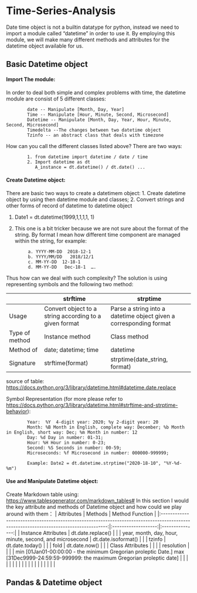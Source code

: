 # Time-Series-Analysis
Date time object is not a builtin datatype for python, instead we need to import a module called “datetime” in order to use it. By employing this module, we will  make many different methods and attributes for the datetime object available for us.

## Basic Datetime object

#### Import The module:

In order to deal both simple and complex problems with time, the datetime module are consist of 5 different classes:

            date -- Manipulate [Month, Day, Year]
            Time -- Manipulate [Hour, Minute, Second, Microsecond]
            Datetime -- Manipulate [Month, Day, Year, Hour, Minute, Second, Microsecond]
            Timedelta --The changes between two datetime object
            Tzinfo -- an abstract class that deals with timezone

How can you call the different classes listed above? There are two ways:

            1. from datetime import datetime / date / time
            2. Import datetime as dt
               A_instance = dt.datetime() / dt.date() ...

####  Create Datetime object:

There are basic two ways to create a datetimem object: 1. Create datetime object by using then datetime module and classes; 2. Convert strings and other forms of record of datetime to datetime object

1. Date1 = dt.datetime(1999,1,1,1,1, 1)

2. This one is a bit tricker because we are not sure about the format of the string. By format I mean how different time component are managed within the string, for example:

            a. YYYY-MM-DD  2018-12-1
            b. YYYY/MM/DD   2018/12/1
            c. MM-YY-DD  12-18-1                    
            d. MM-YY-DD   Dec-18-1  ….

         
Thus how can we deal with such complexity? The solution is using representing symbols and the following two method:

|                | strftime                                               | strptime                                                           |
|----------------|--------------------------------------------------------|--------------------------------------------------------------------|
| Usage          | Convert object to a string according to a given format | Parse a string into a datetime object given a corresponding format |
| Type of method | Instance method                                        | Class method                                                       |
| Method of      | date; datetime; time                                   | datetime                                                           |
| Signature      | strftime(format)                                       | strptime(date_string, format)                                      |

source of table: https://docs.python.org/3/library/datetime.html#datetime.date.replace

Symbol Representation (for more please refer to https://docs.python.org/3/library/datetime.html#strftime-and-strptime-behavior):

            Year:  %Y  4-digit year: 2020; %y 2-digit year: 20
            Month: %B Month in English, complete way: December; %b Month in English, short way: Dec; %m Month in number: 12
            Day: %d Day in number: 01-31; 
            Hour: %H Hour in number: 0-23;
            Second: %S Seconds in number: 00-59;
            Microseconds: %f Microsecond in number: 000000-999999;
            
            Example: Date2 = dt.datetime.strptime("2020-18-10", "%Y-%d-%m")

####  Use and Manipulate Datetime object:
Create Markdown table using: https://www.tablesgenerator.com/markdown_tables#
In this section I would the key attribute and methods of Datetime object and how could we play around with them：
|                                                              Attributes                                                               |       Methods       | Method Function |
|:-------------------------------------------------------------------------------------------------------------------------------------:|:-------------------:|:---------------:|
| Instance Attributes                                                                                                                   | dt.date.replace()   |                 |
| year, month, day, hour, minute, second, and microsecond                                                                               | dt.date.isoformat() |                 |
| tzinfo                                                                                                                                | dt.date.today()     |                 |
| fold                                                                                                                                  | dt.date.now()       |                 |
| Class Attributes                                                                                                                      |                     |                 |
| resolution                                                                                                                            |                     |                 |
| min [01Jan01-00:00:00  - the minimum Gregorian proleptic Date.] max [31Dec9999-24:59:59-999999: the maximum Gregorian proleptic date] |                     |                 |
|                                                                                                                                       |                     |                 |
|                                                                                                                                       |                     |                 |
|                                                                                                                                       |                     |                 |
|                                                                                                                                       |                     |                 |

## Pandas & Datetime object



